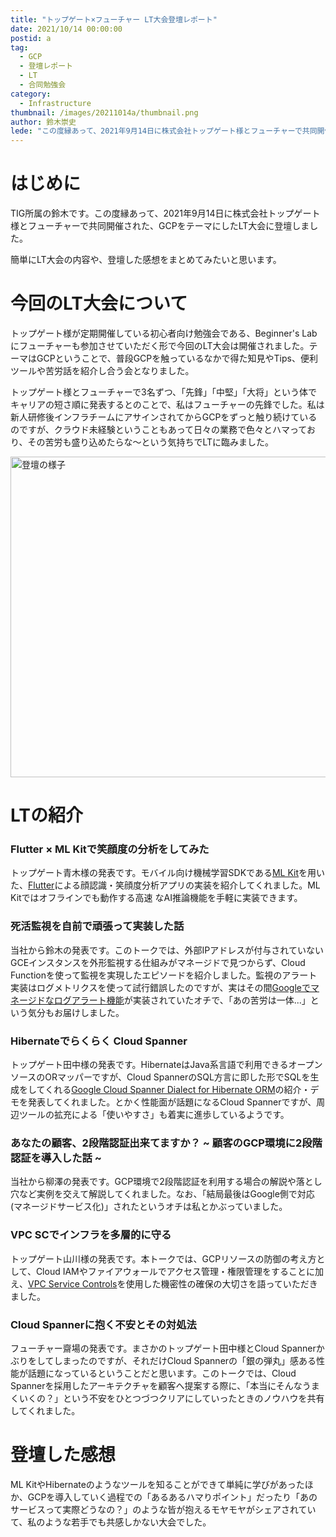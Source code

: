 ```yaml
---
title: "トップゲート×フューチャー LT大会登壇レポート"
date: 2021/10/14 00:00:00
postid: a
tag:
  - GCP
  - 登壇レポート
  - LT
  - 合同勉強会
category:
  - Infrastructure
thumbnail: /images/20211014a/thumbnail.png
author: 鈴木崇史
lede: "この度縁あって、2021年9月14日に株式会社トップゲート様とフューチャーで共同開催された、GCPをテーマにしたLT大会に登壇しました。簡単にLT大会の内容や、登壇した感想をまとめてみたいと思います。トップゲート様が定期開催している初心者向け勉強会である、Beginner's Labにフューチャーも参加させていただく形で今回のLT大会は開催されました。"
---
```

# はじめに
TIG所属の鈴木です。この度縁あって、2021年9月14日に株式会社トップゲート様とフューチャーで共同開催された、GCPをテーマにしたLT大会に登壇しました。

簡単にLT大会の内容や、登壇した感想をまとめてみたいと思います。

# 今回のLT大会について
トップゲート様が定期開催している初心者向け勉強会である、Beginner's Labにフューチャーも参加させていただく形で今回のLT大会は開催されました。テーマはGCPということで、普段GCPを触っているなかで得た知見やTips、便利ツールや苦労話を紹介し合う会となりました。

トップゲート様とフューチャーで3名ずつ、「先鋒」「中堅」「大将」という体でキャリアの短さ順に発表するとのことで、私はフューチャーの先鋒でした。私は新人研修後インフラチームにアサインされてからGCPをずっと触り続けているのですが、クラウド未経験ということもあって日々の業務で色々とハマっており、その苦労も盛り込めたらな～という気持ちでLTに臨みました。


<img src="/images/20211014a/image.png" alt="登壇の様子" width="1200" height="513" loading="lazy">


# LTの紹介

### Flutter × ML Kitで笑顔度の分析をしてみた
トップゲート青木様の発表です。モバイル向け機械学習SDKである[ML Kit](https://developers.google.com/ml-kit)を用いた、[Flutter](https://future-architect.github.io/articles/20210510a/)による顔認識・笑顔度分析アプリの実装を紹介してくれました。ML Kitではオフラインでも動作する高速 なAI推論機能を手軽に実装できます。

### 死活監視を自前で頑張って実装した話
当社から鈴木の発表です。このトークでは、外部IPアドレスが付与されていないGCEインスタンスを外形監視する仕組みがマネージドで見つからず、Cloud Functionを使って監視を実現したエピソードを紹介しました。監視のアラート実装はログメトリクスを使って試行錯誤したのですが、実はその間[Googleでマネージドなログアラート機能](https://cloud.google.com/blog/ja/products/operations/create-logs-alerts-preview)が実装されていたオチで、「あの苦労は一体...」という気分もお届けしました。

<script async class="speakerdeck-embed" data-id="98f9c63325be4014a84cfb5a1ce9e875" data-ratio="1.77777777777778" src="//speakerdeck.com/assets/embed.js"></script>

### Hibernateでらくらく Cloud Spanner
トップゲート田中様の発表です。HibernateはJava系言語で利用できるオープンソースのORマッパーですが、Cloud SpannerのSQL方言に即した形でSQLを生成をしてくれる[Google Cloud Spanner Dialect for Hibernate ORM](https://github.com/GoogleCloudPlatform/google-cloud-spanner-hibernate)の紹介・デモを発表してくれました。とかく性能面が話題になるCloud Spannerですが、周辺ツールの拡充による「使いやすさ」も着実に進歩しているようです。


### あなたの顧客、2段階認証出来てますか？ ~ 顧客のGCP環境に2段階認証を導入した話 ~
当社から柳澤の発表です。GCP環境で2段階認証を利用する場合の解説や落とし穴など実例を交えて解説してくれました。なお、「結局最後はGoogle側で対応(マネージドサービス化)」されたというオチは私とかぶっていました。
<script async class="speakerdeck-embed" data-id="2f5d243ff7e3474295de83fc728fc5ee" data-ratio="1.77777777777778" src="//speakerdeck.com/assets/embed.js"></script>

### VPC SCでインフラを多層的に守る
トップゲート山川様の発表です。本トークでは、GCPリソースの防御の考え方として、Cloud IAMやファイアウォールでアクセス管理・権限管理をすることに加え、[VPC Service Controls](https://cloud.google.com/vpc-service-controls)を使用した機密性の確保の大切さを語っていただきました。

### Cloud Spannerに抱く不安とその対処法
フューチャー齋場の発表です。まさかのトップゲート田中様とCloud Spannerかぶりをしてしまったのですが、それだけCloud Spannerの「銀の弾丸」感ある性能が話題になっているということだと思います。このトークでは、Cloud Spannerを採用したアーキテクチャを顧客へ提案する際に、「本当にそんなうまくいくの？」という不安をひとつづつクリアにしていったときのノウハウを共有してくれました。

<script async class="speakerdeck-embed" data-id="1fdc2c8b3271489695859e397fd9031a" data-ratio="1.77777777777778" src="//speakerdeck.com/assets/embed.js"></script>


# 登壇した感想
ML KitやHibernateのようなツールを知ることができて単純に学びがあったほか、GCPを導入していく過程での「あるあるハマりポイント」だったり「あのサービスって実際どうなの？」のような皆が抱えるモヤモヤがシェアされていて、私のような若手でも共感しかない大会でした。





